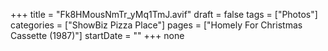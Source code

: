 +++
title = "Fk8HMousNmTr_yMq1TmJ.avif"
draft = false
tags = ["Photos"]
categories = ["ShowBiz Pizza Place"]
pages = ["Homely For Christmas Cassette (1987)"]
startDate = ""
+++
none
